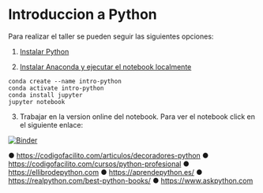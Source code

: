 # Introduccion a Python

Para realizar el taller se pueden seguir las siguientes opciones:

1. [Instalar Python](https://www.python.org/downloads/)

2. [Instalar Anaconda y ejecutar el notebook localmente](https://docs.conda.io/projects/conda/en/latest/user-guide/install/)
```
conda create --name intro-python
conda activate intro-python
conda install jupyter
jupyter notebook
```

3. Trabajar en la version online del notebook. Para ver el notebook click en el siguiente enlace:

[![Binder](https://mybinder.org/badge_logo.svg)](https://mybinder.org/v2/gh/carogomezt/IntroduccionPython/master?filepath=Introduccion_Python.ipynb)


● https://codigofacilito.com/articulos/decoradores-python
● https://codigofacilito.com/cursos/python-profesional
● https://ellibrodepython.com
● https://aprendepython.es/
● https://realpython.com/best-python-books/
● https://www.askpython.com
